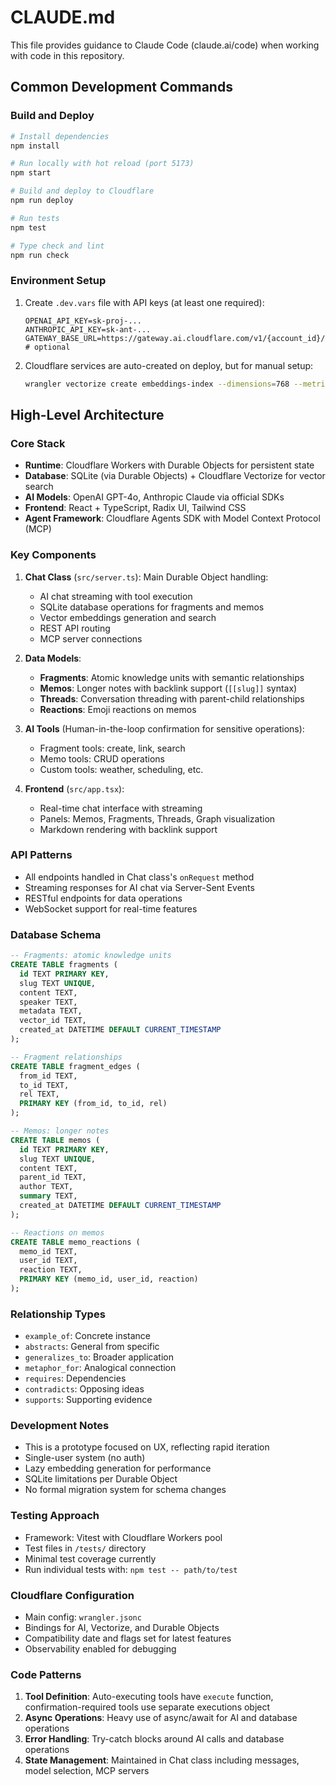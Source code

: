 # CLAUDE.md

This file provides guidance to Claude Code (claude.ai/code) when working with code in this repository.

## Common Development Commands

### Build and Deploy
```bash
# Install dependencies
npm install

# Run locally with hot reload (port 5173)
npm start

# Build and deploy to Cloudflare
npm run deploy

# Run tests
npm test

# Type check and lint
npm run check
```

### Environment Setup
1. Create `.dev.vars` file with API keys (at least one required):
   ```
   OPENAI_API_KEY=sk-proj-...
   ANTHROPIC_API_KEY=sk-ant-...
   GATEWAY_BASE_URL=https://gateway.ai.cloudflare.com/v1/{account_id}/{gateway_id}  # optional
   ```

2. Cloudflare services are auto-created on deploy, but for manual setup:
   ```bash
   wrangler vectorize create embeddings-index --dimensions=768 --metric=cosine
   ```

## High-Level Architecture

### Core Stack
- **Runtime**: Cloudflare Workers with Durable Objects for persistent state
- **Database**: SQLite (via Durable Objects) + Cloudflare Vectorize for vector search
- **AI Models**: OpenAI GPT-4o, Anthropic Claude via official SDKs
- **Frontend**: React + TypeScript, Radix UI, Tailwind CSS
- **Agent Framework**: Cloudflare Agents SDK with Model Context Protocol (MCP)

### Key Components

1. **Chat Class** (`src/server.ts`): Main Durable Object handling:
   - AI chat streaming with tool execution
   - SQLite database operations for fragments and memos
   - Vector embeddings generation and search
   - REST API routing
   - MCP server connections

2. **Data Models**:
   - **Fragments**: Atomic knowledge units with semantic relationships
   - **Memos**: Longer notes with backlink support (`[[slug]]` syntax)
   - **Threads**: Conversation threading with parent-child relationships
   - **Reactions**: Emoji reactions on memos

3. **AI Tools** (Human-in-the-loop confirmation for sensitive operations):
   - Fragment tools: create, link, search
   - Memo tools: CRUD operations
   - Custom tools: weather, scheduling, etc.

4. **Frontend** (`src/app.tsx`):
   - Real-time chat interface with streaming
   - Panels: Memos, Fragments, Threads, Graph visualization
   - Markdown rendering with backlink support

### API Patterns
- All endpoints handled in Chat class's `onRequest` method
- Streaming responses for AI chat via Server-Sent Events
- RESTful endpoints for data operations
- WebSocket support for real-time features

### Database Schema
```sql
-- Fragments: atomic knowledge units
CREATE TABLE fragments (
  id TEXT PRIMARY KEY,
  slug TEXT UNIQUE,
  content TEXT,
  speaker TEXT,
  metadata TEXT,
  vector_id TEXT,
  created_at DATETIME DEFAULT CURRENT_TIMESTAMP
);

-- Fragment relationships
CREATE TABLE fragment_edges (
  from_id TEXT,
  to_id TEXT,
  rel TEXT,
  PRIMARY KEY (from_id, to_id, rel)
);

-- Memos: longer notes
CREATE TABLE memos (
  id TEXT PRIMARY KEY,
  slug TEXT UNIQUE,
  content TEXT,
  parent_id TEXT,
  author TEXT,
  summary TEXT,
  created_at DATETIME DEFAULT CURRENT_TIMESTAMP
);

-- Reactions on memos
CREATE TABLE memo_reactions (
  memo_id TEXT,
  user_id TEXT,
  reaction TEXT,
  PRIMARY KEY (memo_id, user_id, reaction)
);
```

### Relationship Types
- `example_of`: Concrete instance
- `abstracts`: General from specific
- `generalizes_to`: Broader application
- `metaphor_for`: Analogical connection
- `requires`: Dependencies
- `contradicts`: Opposing ideas
- `supports`: Supporting evidence

### Development Notes
- This is a prototype focused on UX, reflecting rapid iteration
- Single-user system (no auth)
- Lazy embedding generation for performance
- SQLite limitations per Durable Object
- No formal migration system for schema changes

### Testing Approach
- Framework: Vitest with Cloudflare Workers pool
- Test files in `/tests/` directory
- Minimal test coverage currently
- Run individual tests with: `npm test -- path/to/test`

### Cloudflare Configuration
- Main config: `wrangler.jsonc`
- Bindings for AI, Vectorize, and Durable Objects
- Compatibility date and flags set for latest features
- Observability enabled for debugging

### Code Patterns
1. **Tool Definition**: Auto-executing tools have `execute` function, confirmation-required tools use separate executions object
2. **Async Operations**: Heavy use of async/await for AI and database operations  
3. **Error Handling**: Try-catch blocks around AI calls and database operations
4. **State Management**: Maintained in Chat class including messages, model selection, MCP servers